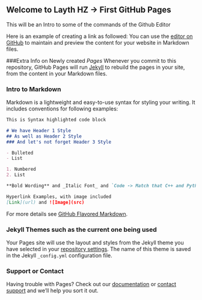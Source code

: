 ## Welcome to Layth HZ -> First GitHub Pages
This will be an Intro to some of the commands of the Github Editor

Here is an example of creating a link as followed: You can use the [editor on GitHub](https://github.com/lhassanz/LaythHassanZubaidi.github.io/edit/gh-pages/index.md) to maintain and preview the content for your website in Markdown files.

###Extra Info on Newly created _Pages_
Whenever you commit to this repository, GitHub Pages will run [Jekyll](https://jekyllrb.com/) to rebuild the pages in your site, from the content in your Markdown files.

### Intro to Markdown

Markdown is a lightweight and easy-to-use syntax for styling your writing. It includes conventions for following examples:

```markdown Markdown Woah!
This is Syntax highlighted code block

# We have Header 1 Style
## As well as Header 2 Style
### And let's not forget Header 3 Style

- Bulleted
- List

1. Numbered
2. List

**Bold Wording** and _Italic Font_ and `Code -> Match that C++ and Python vibe` for yout text

Hyperlink Examples, with image included
[Link](url) and ![Image](src)
```

For more details see [GitHub Flavored Markdown](https://guides.github.com/features/mastering-markdown/).

### Jekyll Themes such as the current one being used

Your Pages site will use the layout and styles from the Jekyll theme you have selected in your [repository settings](https://github.com/lhassanz/LaythHassanZubaidi.github.io/settings/pages). The name of this theme is saved in the Jekyll `_config.yml` configuration file.

### Support or Contact

Having trouble with Pages? Check out our [documentation](https://docs.github.com/categories/github-pages-basics/) or [contact support](https://support.github.com/contact) and we’ll help you sort it out.
